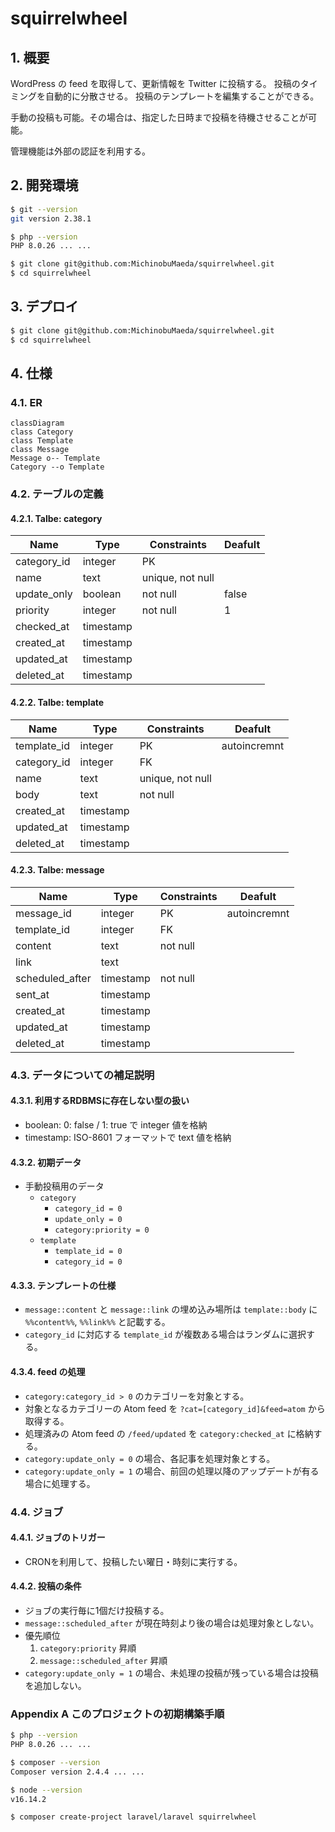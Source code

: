 # squirrelwheel

## 1. 概要

WordPress の feed を取得して、更新情報を Twitter に投稿する。
投稿のタイミングを自動的に分散させる。
投稿のテンプレートを編集することができる。

手動の投稿も可能。その場合は、指定した日時まで投稿を待機させることが可能。

管理機能は外部の認証を利用する。

## 2. 開発環境

```bash
$ git --version
git version 2.38.1

$ php --version
PHP 8.0.26 ... ...

$ git clone git@github.com:MichinobuMaeda/squirrelwheel.git
$ cd squirrelwheel
```

## 3. デプロイ

```bash
$ git clone git@github.com:MichinobuMaeda/squirrelwheel.git
$ cd squirrelwheel
```

## 4. 仕様

### 4.1. ER

```mermaid
classDiagram
class Category
class Template
class Message
Message o-- Template
Category --o Template
```

### 4.2. テーブルの定義

#### 4.2.1. Talbe: category

| Name        | Type       | Constraints      | Deafult      |
|-------------|------------|------------------|--------------|
| category_id | integer    | PK               |              |
| name        | text       | unique, not null |              |
| update_only | boolean    | not null         | false        |
| priority    | integer    | not null         | 1            |
| checked_at  | timestamp  |                  |              |
| created_at  | timestamp  |                  |              |
| updated_at  | timestamp  |                  |              |
| deleted_at  | timestamp  |                  |              |

#### 4.2.2. Talbe: template

| Name        | Type       | Constraints      | Deafult      |
|-------------|------------|------------------|--------------|
| template_id | integer    | PK               | autoincremnt |
| category_id | integer    | FK               |              |
| name        | text       | unique, not null |              |
| body        | text       | not null         |              |
| created_at  | timestamp  |                  |              |
| updated_at  | timestamp  |                  |              |
| deleted_at  | timestamp  |                  |              |

#### 4.2.3. Talbe: message

| Name        | Type       | Constraints      | Deafult      |
|-------------|------------|------------------|--------------|
| message_id  | integer    | PK               | autoincremnt |
| template_id | integer    | FK               |              |
| content     | text       | not null         |              |
| link        | text       |                  |              |
| scheduled_after | timestamp  | not null     |              |
| sent_at     | timestamp  |                  |              |
| created_at  | timestamp  |                  |              |
| updated_at  | timestamp  |                  |              |
| deleted_at  | timestamp  |                  |              |

### 4.3. データについての補足説明

#### 4.3.1. 利用するRDBMSに存在しない型の扱い

- boolean: 0: false / 1: true で integer 値を格納
- timestamp: ISO-8601 フォーマットで text 値を格納

#### 4.3.2. 初期データ

- 手動投稿用のデータ
    - ``category``
        - ``category_id = 0``
        - ``update_only = 0``
        - ``category:priority = 0``
    - ``template``
        - ``template_id = 0``
        - ``category_id = 0``

#### 4.3.3. テンプレートの仕様

- `message::content` と `message::link` の埋め込み場所は
`template::body` に `%%content%%`, `%%link%%` と記載する。
- `category_id` に対応する `template_id` が複数ある場合はランダムに選択する。

#### 4.3.4. feed の処理

- ``category:category_id > 0`` のカテゴリーを対象とする。
- 対象となるカテゴリーの Atom feed を `?cat=[category_id]&feed=atom` から取得する。
- 処理済みの Atom feed の ``/feed/updated`` を ``category:checked_at`` に格納する。
- ``category:update_only = 0`` の場合、各記事を処理対象とする。
- ``category:update_only = 1`` の場合、前回の処理以降のアップデートが有る場合に処理する。

### 4.4. ジョブ

#### 4.4.1. ジョブのトリガー

- CRONを利用して、投稿したい曜日・時刻に実行する。

#### 4.4.2. 投稿の条件

- ジョブの実行毎に1個だけ投稿する。
- `message::scheduled_after` が現在時刻より後の場合は処理対象としない。
- 優先順位
    1. ``category:priority`` 昇順
    2. ``message::scheduled_after`` 昇順
- ``category:update_only = 1`` の場合、未処理の投稿が残っている場合は投稿を追加しない。

### Appendix A このプロジェクトの初期構築手順

```bash
$ php --version
PHP 8.0.26 ... ...

$ composer --version
Composer version 2.4.4 ... ...

$ node --version
v16.14.2

$ composer create-project laravel/laravel squirrelwheel

```

